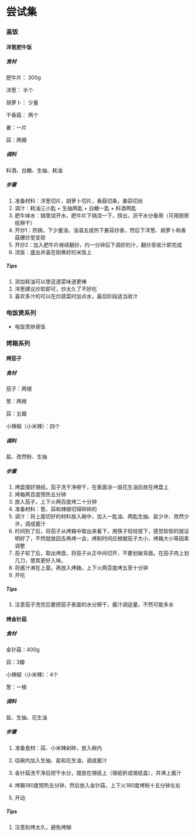 # 尝试集

### 盖饭

#### 洋葱肥牛饭

##### 食材

肥牛片： 300g

洋葱： 半个

胡萝卜： 少量

干香菇： 两个

姜：一片

蒜：两瓣

##### 调料

料酒、白糖、生抽、耗油

##### 步骤

1. 准备材料：洋葱切片，胡萝卜切片，香菇切条，姜蒜切丝
2. 调汁：耗油三小匙 + 生抽两匙 + 白糖一匙 + 料酒两匙
3. 肥牛焯水：锅里烧开水，肥牛片下锅烫一下，捞出，沥干水分备用（可用厨房纸擦干）
4. 开炒1：热锅，下少量油，油温五成热下姜蒜炒香，然后下洋葱、胡萝卜和香菇爆炒至变软
5. 开炒2：加入肥牛片继续翻炒，约一分钟后下调好的汁，翻炒至收汁即完成
6. 浇饭：盛出并盖在刚煮好的米饭上

##### Tips

1. 添加耗油可以使这道菜味道更棒
2. 洋葱建议炒软即可，炒太久了不好吃
3. 喜欢多汁的可以在炒蔬菜时加点水，最后阶段适当收汁


### 电饭煲系列

* 电饭煲排骨饭

### 烤箱系列

#### 烤茄子

##### 食材

茄子：两根

葱：两根

蒜：五瓣

小辣椒（小米辣）：四个

##### 调料

盐、孜然粉、生抽

##### 步骤

1. 烤盘摆好锡纸，茄子洗干净擦干，在表面涂一层花生油后放在烤盘上
2. 烤箱两百度预热五分钟
3. 放入茄子，上下火两百度烤二十分钟
4. 准备材料：葱、蒜和辣椒切得碎碎的
5. 调汁：将上面切好的材料放入碗中，加入一匙油、两匙生抽、盐少许、孜然少许，调成酱汁
6. 时间到了后，将茄子从烤箱中取出来看下，用筷子轻轻按下，感觉软软的就证明好了，不然就放回去再烤一会，烤制时间应根据茄子大小，烤箱大小等因素调整
7. 茄子软了后，取出烤盘，将茄子从正中间切开，不要划破背面。在茄子肉上划几刀，使其更好入味。
8. 将酱汁淋在上面，再放入烤箱，上下火两百度烤五至十分钟
9. 开吃

##### Tips

1. 注意茄子洗完后要把茄子表面的水分擦干，酱汁调适量，不然可能多水

#### 烤金针菇

##### 食材

金针菇：400g

蒜：3瓣

小辣椒（小米辣）：4个

葱：一根

##### 调料

盐、生抽、花生油

##### 步骤

1. 准备食材：蒜、小米辣剁碎，放入碗内

2. 往碗内加入生抽、盐和花生油，调成酱汁

3. 金针菇洗干净后控干水分，摆放在锡纸上（锡纸折成锡纸盒），并淋上酱汁

4. 烤箱180度预热五分钟，然后放入金针菇，上下火180度烤制十五分钟左右

5. 开动

##### Tips

1. 注意别烤太久，避免烤糊






